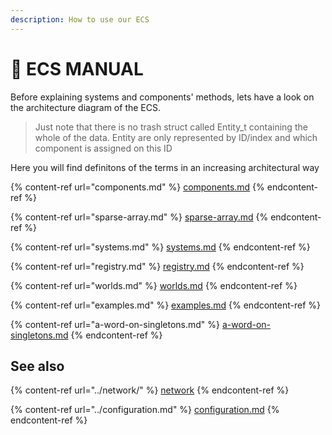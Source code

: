 ```yaml
---
description: How to use our ECS
---
```


# 📕 ECS MANUAL

Before explaining systems and components' methods, lets have a look on the architecture diagram of the ECS.

> Just note that there is no trash struct called Entity\_t containing the whole of the data. Entity are only represented by ID/index and which component is assigned on this ID

Here you will find definitons of the terms in an increasing architectural way

{% content-ref url="components.md" %}
[components.md](components.md)
{% endcontent-ref %}

{% content-ref url="sparse-array.md" %}
[sparse-array.md](sparse-array.md)
{% endcontent-ref %}

{% content-ref url="systems.md" %}
[systems.md](systems.md)
{% endcontent-ref %}

{% content-ref url="registry.md" %}
[registry.md](registry.md)
{% endcontent-ref %}

{% content-ref url="worlds.md" %}
[worlds.md](worlds.md)
{% endcontent-ref %}

{% content-ref url="examples.md" %}
[examples.md](examples.md)
{% endcontent-ref %}

{% content-ref url="a-word-on-singletons.md" %}
[a-word-on-singletons.md](a-word-on-singletons.md)
{% endcontent-ref %}



## See also

{% content-ref url="../network/" %}
[network](../network/)
{% endcontent-ref %}

{% content-ref url="../configuration.md" %}
[configuration.md](../configuration.md)
{% endcontent-ref %}
